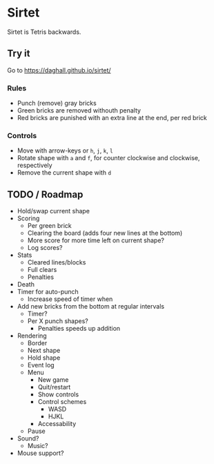 # Sirtet

Sirtet is Tetris backwards.


## Try it

Go to https://daghall.github.io/sirtet/


### Rules

- Punch (remove) gray bricks
- Green bricks are removed withouth penalty
- Red bricks are punished with an extra line at the end, per red brick


### Controls

- Move with arrow-keys or `h`, `j`, `k`, `l`
- Rotate shape with `a` and `f`, for counter clockwise and clockwise, respectively
- Remove the current shape with `d`


## TODO / Roadmap

- Hold/swap current shape
- Scoring
  - Per green brick
  - Clearing the board (adds four new lines at the bottom)
  - More score for more time left on current shape?
  - Log scores?
- Stats
  - Cleared lines/blocks
  - Full clears
  - Penalties
- Death
- Timer for auto-punch
  - Increase speed of timer when
- Add new bricks from the bottom at regular intervals
  - Timer?
  - Per X punch shapes?
    - Penalties speeds up addition
- Rendering
  - Border
  - Next shape
  - Hold shape
  - Event log
  - Menu
    - New game
    - Quit/restart
    - Show controls
    - Control schemes
      - WASD
      - HJKL
    - Accessability
  - Pause
- Sound?
  - Music?
- Mouse support?

